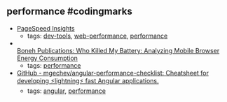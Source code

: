 performance #codingmarks 
---
* [PageSpeed Insights](https://developers.google.com/speed/pagespeed/insights/)
    * tags: [dev-tools](../tags/dev-tools.md), [web-performance](../tags/web-performance.md), [performance](../tags/performance.md)
* [  
Boneh Publications: 
Who Killed My Battery: Analyzing Mobile Browser Energy Consumption](https://crypto.stanford.edu/~dabo/pubs/abstracts/browserpower.html)
    * tags: [performance](../tags/performance.md)
* [GitHub - mgechev/angular-performance-checklist: Cheatsheet for developing ⚡lightning⚡ fast Angular applications.](https://github.com/mgechev/angular-performance-checklist)
    * tags: [angular](../tags/angular.md), [performance](../tags/performance.md)
